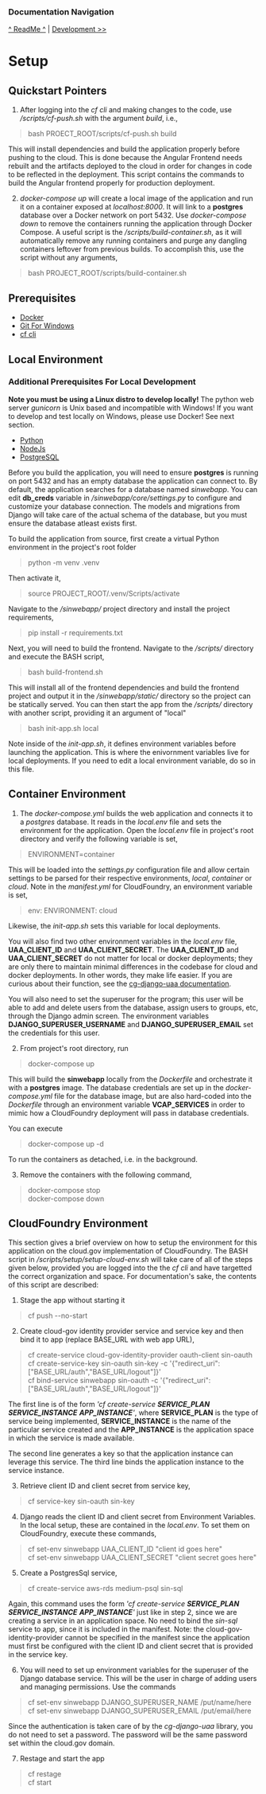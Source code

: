 
### Documentation Navigation

 [^ ReadMe ^](../README.md) | [Development >>](DEVELOPMENT.md)

# Setup

## Quickstart Pointers

1. After logging into the <i>cf cli</i> and making changes to the code, use <i>/scripts/cf-push.sh</i> with the argument <i>build</i>, i.e.,

> bash PROECT_ROOT/scripts/cf-push.sh build

This will install dependencies and build the application properly before pushing to the cloud. This is done because the Angular Frontend needs rebuilt and the artifacts deployed to the cloud in order for changes in code to be reflected in the deployment. This script contains the commands to build the Angular frontend properly for production deployment.

2. <i>docker-compose up</i> will create a local image of the application and run it on a container exposed at <i>localhost:8000</i>. It will link to a <b>postgres</b> database over a Docker network on port 5432. Use <i>docker-compose down</i> to remove the containers running the application through Docker Compose. A useful script is the <i>/scripts/build-container.sh</i>, as it will automatically remove any running containers and purge any dangling containers leftover from previous builds. To accomplish this, use the script without any arguments,

> bash PROJECT_ROOT/scripts/build-container.sh

## Prerequisites

- [Docker](https://www.docker.com/products/docker-desktop)
- [Git For Windows](https://git-scm.com/download/win)
- [cf cli](https://docs.cloudfoundry.org/cf-cli/install-go-cli.html)

## Local Environment

### Additional Prerequisites For Local Development

<b>Note you must be using a Linux distro to develop locally!</b> The python web server <i>gunicorn</i> is Unix based and incompatible with Windows! If you want to develop and test locally on Windows, please use Docker! See next section.

- [Python](https://www.python.org/downloads/)
- [NodeJs](https://nodejs.org/en/download/)
- [PostgreSQL](https://www.postgresql.org/download/)

Before you build the application, you will need to ensure <b>postgres</b> is running on port 5432 and has an empty database the application can connect to. By default, the application searches for a database named <i>sinwebapp</i>. You can edit <b>db_creds</b> variable in <i>/sinwebapp/core/settings.py</i> to configure and customize your database connection. The models and migrations from Django will take care of the actual schema of the database, but you must ensure the database atleast exists first.

To build the application from source, first create a virtual Python environment in the project's root folder

> python -m venv .venv

Then activate it,

> source PROJECT_ROOT/.venv/Scripts/activate

Navigate to the <i>/sinwebapp/</i> project directory and install the project requirements,

> pip install -r requirements.txt

Next, you will need to build the frontend. Navigate to the <i>/scripts/</i> directory and execute the BASH script,

> bash build-frontend.sh

This will install all of the frontend dependencies and build the frontend project and output it in the <i>/sinwebapp/static/</i> directory so the project can be statically served. You can then start the app from the <i>/scripts/</i> directory with another script, providing it an argument of "local"

> bash init-app.sh local

Note inside of the <i>init-app.sh</i>, it defines environment variables before launching the application. This is where the enivornment variables live for local deployments. If you need to edit a local environment variable, do so in this file.

## Container Environment

1. The <i>docker-compose.yml</i> builds the web application and connects it to a <i>postgres</i> database. It reads in the <i>local.env</i> file and sets the environment for the application. Open the <i>local.env</i> file in project's root directory and verify the following variable is set,

> ENVIRONMENT=container

This will be loaded into the <i>settings.py</i> configuration file and allow certain settings to be parsed for their respective environments, <i>local</i>, <i>container</i> or <i>cloud</i>. Note in the <i>manifest.yml</i> for CloudFoundry, an environment variable is set,

> env: ENVIRONMENT: cloud

Likewise, the <i>init-app.sh</i> sets this variable for local deployments.

You will also find two other environment variables in the <i>local.env</i> file, <b>UAA_CLIENT_ID</b> and <b>UAA_CLIENT_SECRET</b>. The <b>UAA_CLIENT_ID</b> and <b>UAA_CLIENT_SECRET</b> do not matter for local or docker deployments; they are only there to maintain minimal differences in the codebase for cloud and docker deployments. In other words, they make life easier. If you are curious about their function, see the [cg-django-uaa documentation](https://cg-django-uaa.readthedocs.io/en/latest/quickstart.html).

You will also need to set the superuser for the program; this user will be able to add and delete users from the database, assign users to groups, etc, through the Django admin screen. The environment variables <b>DJANGO_SUPERUSER_USERNAME</b> and <b>DJANGO_SUPERUSER_EMAIL</b> set the credentials for this user. 

2. From project's root directory, run 

> docker-compose up  
    
This will build the <b><b>sinwebapp</b></b> locally from the <i>Dockerfile</i> and orchestrate it with a <b>postgres</b> image. The database credentials are set up in the <i>docker-compose.yml</i> file for the database image, but are also hard-coded into the <i>Dockerfile</i> through an environment variable <b>VCAP_SERVICES</b> in order to mimic how a CloudFoundry deployment will pass in database credentials.

You can execute

> docker-compose up -d

To run the containers as detached, i.e. in the background.

3. Remove the containers with the following command,

> docker-compose stop<br>
> docker-compose down

## CloudFoundry Environment

This section gives a brief overview on how to setup the environment for this application on the cloud.gov implementation of CloudFoundry. The BASH script in <i>/scripts/setup/setup-cloud-env.sh</i> will take care of all of the steps given below, provided you are logged into the the <i>cf cli</i> and have targetted the correct organization and space. For documentation's sake, the contents of this script are described:

1. Stage the app without starting it

> cf push --no-start

2. Create cloud-gov identity provider service and service key and then bind it to app (replace BASE_URL with web app URL),

> cf create-service cloud-gov-identity-provider oauth-client sin-oauth <br>
> cf create-service-key sin-oauth sin-key -c '{"redirect_uri": ["BASE_URL/auth","BASE_URL/logout"]}'<br>
> cf bind-service sinwebapp sin-oauth -c '{"redirect_uri": ["BASE_URL/auth","BASE_URL/logout"]}'<br>

The first line is of the form <i>'cf create-service <b>SERVICE_PLAN</b> <b>SERVICE_INSTANCE</b> <b>APP_INSTANCE</b>'</i>, where <b>SERVICE_PLAN</b> is the type of service being implemented, <b>SERVICE_INSTANCE</b> is the name of the particular service created and the <b>APP_INSTANCE</b> is the application space in which the service is made available.

The second line generates a key so that the application instance can leverage this service. The third line binds the application instance to the service instance.

3. Retrieve client ID and client secret from service key,

> cf service-key sin-oauth sin-key

4. Django reads the client ID and client secret from Environment Variables. In the local setup, these are contained in the <i>local.env</i>. To set them on CloudFoundry, execute these commands,

> cf set-env sinwebapp UAA_CLIENT_ID "client id goes here"<br>
> cf set-env sinwebapp UAA_CLIENT_SECRET "client secret goes here"

5. Create a PostgresSql service,

> cf create-service aws-rds medium-psql sin-sql 

Again, this command uses the form <i>'cf create-service <b>SERVICE_PLAN</b> <b>SERVICE_INSTANCE</b> <b>APP_INSTANCE</b>'</i> just like in step 2, since we are creating a service in an application space. No need to bind the <i>sin-sql</i> service to app, since it is included in the manifest. Note: the cloud-gov-identity-provider cannot be specified in the manifest since the application must first be configured with the client ID and client secret that is provided in the service key. 

6. You will need to set up environment variables for the superuser of the Django database service. This will be the user in charge of adding users and managing permissions. Use the commands

>cf set-env sinwebapp DJANGO_SUPERUSER_NAME /put/name/here<br>
>cf set-env sinwebapp DJANGO_SUPERUSER_EMAIL /put/email/here

Since the authentication is taken care of by the <i>cg-django-uaa</i> library, you do not need to set a password. The password will be the same password set within the cloud.gov domain.

7. Restage and start the app

> cf restage<br>
> cf start
